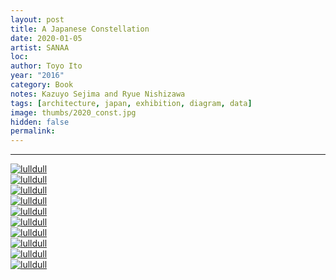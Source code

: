```yaml
---
layout: post
title: A Japanese Constellation
date: 2020-01-05
artist: SANAA
loc: 
author: Toyo Ito
year: "2016"
category: Book
notes: Kazuyo Sejima and Ryue Nishizawa
tags: [architecture, japan, exhibition, diagram, data]
image: thumbs/2020_const.jpg
hidden: false
permalink:
---
```







---


<div class="post_image">
	<a href="{{ site.baseurl }}/images/posts/2020_const/002.jpg" target="_blank">
	<img src="{{ site.baseurl }}/images/posts/2020_const/002.jpg" alt="lulldull"></a>
</div>

<div class="post_image">
	<a href="{{ site.baseurl }}/images/posts/2020_const/001.jpg" target="_blank">
	<img src="{{ site.baseurl }}/images/posts/2020_const/001.jpg" alt="lulldull"></a>
</div>



<div class="post_image">
	<a href="{{ site.baseurl }}/images/posts/2020_const/011.jpg" target="_blank">
	<img src="{{ site.baseurl }}/images/posts/2020_const/011.jpg" alt="lulldull"></a>
</div>

<div class="post_image">
	<a href="{{ site.baseurl }}/images/posts/2020_const/009.jpg" target="_blank">
	<img src="{{ site.baseurl }}/images/posts/2020_const/009.jpg" alt="lulldull"></a>
</div>


<div class="post_image">
	<a href="{{ site.baseurl }}/images/posts/2020_const/004.jpg" target="_blank">
	<img src="{{ site.baseurl }}/images/posts/2020_const/004.jpg" alt="lulldull"></a>
</div>

<div class="post_image">
	<a href="{{ site.baseurl }}/images/posts/2020_const/005.jpg" target="_blank">
	<img src="{{ site.baseurl }}/images/posts/2020_const/005.jpg" alt="lulldull"></a>
</div>

<div class="post_image">
	<a href="{{ site.baseurl }}/images/posts/2020_const/006.jpg" target="_blank">
	<img src="{{ site.baseurl }}/images/posts/2020_const/006.jpg" alt="lulldull"></a>
</div>

<div class="post_image">
	<a href="{{ site.baseurl }}/images/posts/2020_const/007.jpg" target="_blank">
	<img src="{{ site.baseurl }}/images/posts/2020_const/007.jpg" alt="lulldull"></a>
</div>

<div class="post_image">
	<a href="{{ site.baseurl }}/images/posts/2020_const/008.jpg" target="_blank">
	<img src="{{ site.baseurl }}/images/posts/2020_const/008.jpg" alt="lulldull"></a>
</div>

<div class="post_image">
	<a href="{{ site.baseurl }}/images/posts/2020_const/010.jpg" target="_blank">
	<img src="{{ site.baseurl }}/images/posts/2020_const/010.jpg" alt="lulldull"></a>
</div>


